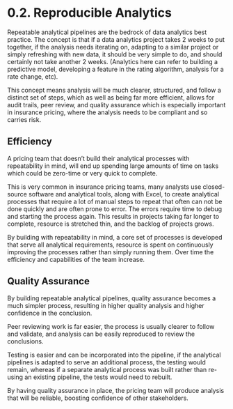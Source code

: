# 0.2. Reproducible Analytics

Repeatable analytical pipelines are the bedrock of data analytics best practice. The concept is that if a data analytics project takes 2 weeks to put together, if the analysis needs iterating on, adapting to a similar project or simply refreshing with new data, it should be very simple to do, and should certainly not take another 2 weeks. (Analytics here can refer to building a predictive model, developing a feature in the rating algorithm, analysis for a rate change, etc).

This concept means analysis will be much clearer, structured, and follow a distinct set of steps, which as well as being far more efficient, allows for audit trails, peer review, and quality assurance which is especially important in insurance pricing, where the analysis needs to be compliant and so carries risk.

## Efficiency

A pricing team that doesn’t build their analytical processes with repeatability in mind, will end up spending large amounts of time on tasks which could be zero-time or very quick to complete.

This is very common in insurance pricing teams, many analysts use closed-source software and analytical tools, along with Excel, to create analytical processes that require a lot of manual steps to repeat that often can not be done quickly and are often prone to error. The errors require time to debug and starting the process again. This results in projects taking far longer to complete, resource is stretched thin, and the backlog of projects grows.

By building with repeatability in mind, a core set of processes is developed that serve all analytical requirements, resource is spent on continuously improving the processes rather than simply running them. Over time the efficiency and capabilities of the team increase.

## Quality Assurance

By building repeatable analytical pipelines, quality assurance becomes a much simpler process, resulting in higher quality analysis and higher confidence in the conclusion.

Peer reviewing work is far easier, the process is usually clearer to follow and validate, and analysis can be easily reproduced to review the conclusions.

Testing is easier and can be incorporated into the pipeline, if the analytical pipelines is adapted to serve an additional process, the testing would remain, whereas if a separate analytical process was built rather than re-using an existing pipeline, the tests would need to rebuilt.

By having quality assurance in place, the pricing team will produce analysis that will be reliable, boosting confidence of other stakeholders.